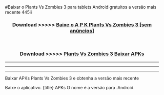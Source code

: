 #Baixar o Plants Vs Zombies 3   para tablets Android gratuitos a versão mais recente 445ii


<div align="center">
<h3>Download >>>>> <a href="https://pt-web.web.app/?pt= Plants Vs Zombies 3 ">Baixe o A P K Plants Vs Zombies 3  [sem anúncios]</a></h3><br>

<h3>Download >>>>> <a href="https://pt-web.web.app/?pt= Plants Vs Zombies 3 ">Plants Vs Zombies 3  Baixar APKs</a></h3>
</div>

----------------------------------------------------------

----------------------------------------------------------

----------------------------------------------------------

Baixar APKs Plants Vs Zombies 3  e obtenha a versão mais recente

Baixe o aplicativo. {title} APKs O nome é a versão para .Android.



